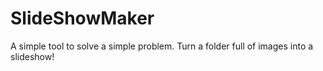 # SlideShowMaker
A simple tool to solve a simple problem. Turn a folder full of images into a slideshow! 
